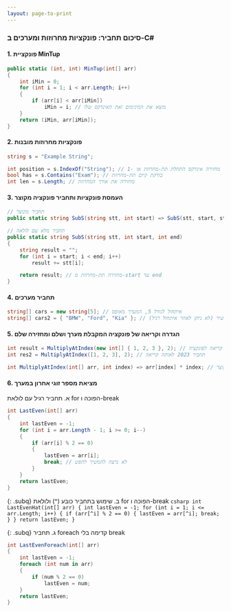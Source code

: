 ```yaml
---
layout: page-to-print
---
```


### סיכום תחביר: פונקציות מחרוזות ומערכים ב-C#

#### 1. פונקציית MinTup

```csharp
public static (int, int) MinTup(int[] arr)
{
    int iMin = 0;
    for (int i = 1; i < arr.Length; i++)
    {
        if (arr[i] < arr[iMin])
            iMin = i; // מוצא את המינימום ואת האינדקס שלו
    }
    return (iMin, arr[iMin]);
}
```

#### 2. פונקציות מחרוזות מובנות

```csharp
string s = "Example String";

int position = s.IndexOf("String"); // מחזירה אינדקס התחלת תת-מחרוזת או -1
bool has = s.Contains("Exam"); // בודקת קיום תת-מחרוזת
int len = s.Length; // מחזירה את אורך המחרוזת
```

#### 3. העמסת פונקציות ותחביר פונקציה מקוצר

```csharp
// תחביר מקוצר
public static string SubS(string stt, int start) => SubS(stt, start, stt.Length - start);

// תחביר מלא עם לולאה
public static string SubS(string stt, int start, int end)
{
    string result = "";
    for (int i = start; i < end; i++)
        result += stt[i];

    return result; // מחזירה תת-מחרוזת מ-start עד end
}
```

#### 4. תחביר מערכים
```csharp
string[] cars = new string[5]; // איתחול לגודל 5, המערך מאופס
string[] cars2 = { "BMW", "Ford", "Kia" }; // איתחול ישיר (לא ניתן לאחר איתחול רגיל)
```

#### 5. הגדרה וקריאה של פונקציה המקבלת מערך ושלם ומחזירה שלם
```csharp
int result = MultiplyAtIndex(new int[] { 1, 2, 3 }, 2); // קריאה לפונקציה
int res2 = MultiplyAtIndex([1, 2, 3], 2); // תחביר 2023 לאותה קריאה

int MultiplyAtIndex(int[] arr, int index) => arr[index] * index; // תחביר מקוצר
```

#### 6. מציאת מספר זוגי אחרון במערך

א. תחביר רגיל עם לולאת for הפוכה ו-break
```csharp
int LastEven(int[] arr)
{
    int lastEven = -1;
    for (int i = arr.Length - 1; i >= 0; i--)
    {
        if (arr[i] % 2 == 0)
        {
            lastEven = arr[i];
            break; // לא נרצה להמשיך לחפש
        }
    }
    return lastEven;
}
```

{: .subq}
ב. שימוש בתחביר כובע (^) ולולאת for הפוכה ו-break
    ```csharp
    int LastEvenHat(int[] arr)
    {
        int lastEven = -1;
        for (int i = 1; i <= arr.Length; i++)
        {
            if (arr[^i] % 2 == 0)
            {
                lastEven = arr[^i];
                break;
            }
        }
        return lastEven;
    }
    ```

{: .subq}
ג. תחביר foreach קדימה בלי break

  ```csharp
  int LastEvenForeach(int[] arr)
  {
      int lastEven = -1;
      foreach (int num in arr)
      {
          if (num % 2 == 0)
              lastEven = num;
      }
      return lastEven;
  }
  ```

